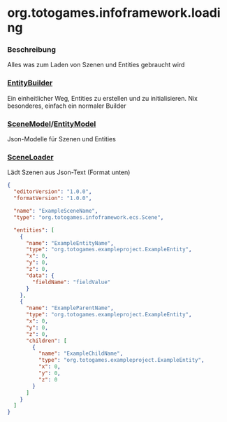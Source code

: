 # org.totogames.infoframework.loading

### Beschreibung
Alles was zum Laden von Szenen und Entities gebraucht wird

### [EntityBuilder](../src/main/java/org/totogames/infoframework/loading/EntityBuilder.java)
Ein einheitlicher Weg, Entities zu erstellen und zu initialisieren. Nix besonderes, einfach ein normaler Builder

### [SceneModel](../src/main/java/org/totogames/infoframework/loading/SceneModel.java)/[EntityModel](../src/main/java/org/totogames/infoframework/loading/EntityModel.java)
Json-Modelle für Szenen und Entities

### [SceneLoader](../src/main/java/org/totogames/infoframework/loading/SceneLoader.java)
Lädt Szenen aus Json-Text (Format unten)
```json
{
  "editorVersion": "1.0.0",
  "formatVersion": "1.0.0",

  "name": "ExampleSceneName",
  "type": "org.totogames.infoframework.ecs.Scene",

  "entities": [
    {
      "name": "ExampleEntityName",
      "type": "org.totogames.exampleproject.ExampleEntity",
      "x": 0,
      "y": 0,
      "z": 0,
      "data": {
        "fieldName": "fieldValue"
      }
    },
    {
      "name": "ExampleParentName",
      "type": "org.totogames.exampleproject.ExampleEntity",
      "x": 0,
      "y": 0,
      "z": 0,
      "children": [
        {
          "name": "ExampleChildName",
          "type": "org.totogames.exampleproject.ExampleEntity",
          "x": 0,
          "y": 0,
          "z": 0
        }
      ]
    }
  ]
}
```